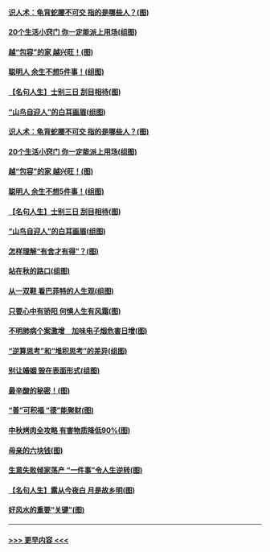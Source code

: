#### [识人术：龟背蛇腰不可交 指的是哪些人？(图)](../pages/p8/907503.md?t=09162222) 
#### [20个生活小窍门 你一定能派上用场(组图)](../pages/p8/907510.md?t=09162222) 
#### [越“包容”的家 越兴旺！(图)](../pages/p8/907328.md?t=09162222) 
#### [聪明人 余生不想5件事！(组图)](../pages/p8/907364.md?t=09162222) 
#### [【名句人生】士别三日 刮目相待(图)](../pages/p8/906988.md?t=09162222) 
#### [“山鸟自迎人”的白耳画眉(组图)](../pages/p8/907332.md?t=09162222) 
#### [识人术：龟背蛇腰不可交 指的是哪些人？(图)](../pages/p8/907503.md?t=09162222) 
#### [20个生活小窍门 你一定能派上用场(组图)](../pages/p8/907510.md?t=09162222) 
#### [越“包容”的家 越兴旺！(图)](../pages/p8/907328.md?t=09162222) 
#### [聪明人 余生不想5件事！(组图)](../pages/p8/907364.md?t=09162222) 
#### [【名句人生】士别三日 刮目相待(图)](../pages/p8/906988.md?t=09162222) 
#### [“山鸟自迎人”的白耳画眉(组图)](../pages/p8/907332.md?t=09162222) 
#### [怎样理解“有舍才有得”？(图)](../pages/p8/906872.md?t=09162222) 
#### [站在秋的路口(组图)](../pages/p8/906914.md?t=09162222) 
#### [从一双鞋 看巴菲特的人生观(组图)](../pages/p8/907311.md?t=09162222) 
#### [只要心中有骄阳 何惧人生有风霜(图)](../pages/p8/907320.md?t=09162222) 
#### [不明肺病个案激增　加味电子烟危害日增(图)](../pages/p8/907307.md?t=09162222) 
#### [“逆算思考”和“堆积思考”的差异(组图)](../pages/p8/907229.md?t=09162222) 
#### [别让婚姻 毁在表面形式(组图)](../pages/p8/907118.md?t=09162222) 
#### [最辛酸的秘密！(图)](../pages/p8/906327.md?t=09162222) 
#### [“善”可积福 “德”能聚财(图)](../pages/p8/906906.md?t=09162222) 
#### [中秋烤肉全攻略 有害物质降低90%(图)](../pages/p8/907227.md?t=09162222) 
#### [母亲的六块钱(图)](../pages/p8/907107.md?t=09162222) 
#### [生意失败倾家荡产 “一件事”令人生逆转(图)](../pages/p8/907101.md?t=09162222) 
#### [【名句人生】露从今夜白 月是故乡明(图)](../pages/p8/906558.md?t=09162222) 
#### [好风水的重要“关键”(图)](../pages/p8/907087.md?t=09162222) 

----
#### [ >>> 更早内容 <<< ](../indexes/p8-earlier.md)
